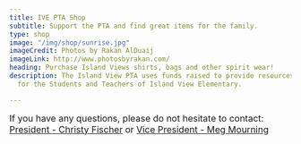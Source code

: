 ```yaml
---
title: IVE PTA Shop
subtitle: Support the PTA and find great items for the family.
type: shop
image: "/img/shop/sunrise.jpg"
imageCredit: Photos by Rakan AlDuaij
imageLink: http://www.photosbyrakan.com/
heading: Purchase Island Views shirts, bags and other spirit wear!
description: The Island View PTA uses funds raised to provide resources and activities
  for the Students and Teachers of Island View Elementary.

---
```



<span style="font-size: 1rem;">If you have any questions, please do not hesitate to contact: </span><a href="mailto:president@islandviewpta.org" style="font-size: 1rem; background-color: rgb(255, 255, 255);">President - Christy Fischer</a><span style="font-size: 1rem;"> or </span><a href="mailto:vicepresident@islandviewpta.org" style="font-size: 1rem; background-color: rgb(255, 255, 255);">Vice President - Meg Mourning</a>
